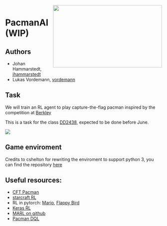
<img src="http://ai.berkeley.edu/images/pacman_game.gif" width=350 height = 200 align ="right" />

# PacmanAI (WIP)

## Authors ##
* Johan Hammarstedt, [jhammarstedt](https://github.com/jhammarstedt)
* Lukas Vordemann, [vordemann](https://github.com/vordemann)

## Task

We will train an RL agent to play capture-the-flag pacman inspired by the competition at [Berkley](http://ai.berkeley.edu/contest.html)

This is a task for the class [DD2438](https://www.kth.se/student/kurser/kurs/DD2438?l=en), expected to be done before June.

![](http://ai.berkeley.edu/projects/release/contest/v1/002/capture_the_flag.png)

## Game enviroment 
Credits to cshelton for rewriting the enviroment to support python 3, you can find the repository [here](https://github.com/cshelton/pacman-ctf)

## Useful resources:
 * [CFT Pacman](https://github.com/jaredjxyz/Pacman-Tournament-Agent)
 * [starcraft RL](https://soygema.github.io/starcraftII_machine_learning/#0)
 * RL in pytorch: [Mario](https://pytorch.org/tutorials/intermediate/mario_rl_tutorial.html), [Flappy Bird](https://www.toptal.com/deep-learning/pytorch-reinforcement-learning-tutorial)
 * [Keras RL](https://github.com/keras-rl/keras-rl)
 * [MARL on github](https://github.com/topics/multiagent-reinforcement-learning)
 * [Pacman DQL](https://esc.fnwi.uva.nl/thesis/centraal/files/f323981448.pdf)
